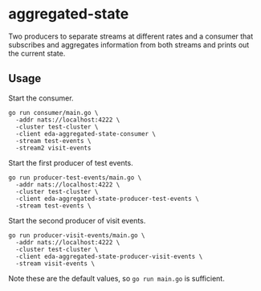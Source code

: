 # aggregated-state

Two producers to separate streams at different rates and a consumer that subscribes and aggregates information from both streams and prints out the current state.

## Usage

Start the consumer.

```
go run consumer/main.go \
  -addr nats://localhost:4222 \
  -cluster test-cluster \
  -client eda-aggregated-state-consumer \
  -stream test-events \
  -stream2 visit-events
```

Start the first producer of test events.

```
go run producer-test-events/main.go \
  -addr nats://localhost:4222 \
  -cluster test-cluster \
  -client eda-aggregated-state-producer-test-events \
  -stream test-events \
```

Start the second producer of visit events.

```
go run producer-visit-events/main.go \
  -addr nats://localhost:4222 \
  -cluster test-cluster \
  -client eda-aggregated-state-producer-visit-events \
  -stream visit-events \
```

Note these are the default values, so `go run main.go` is sufficient.
